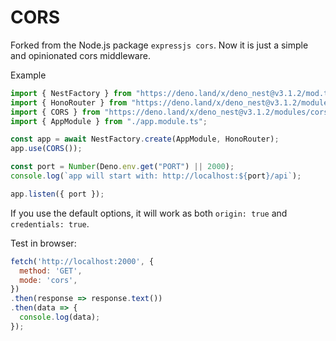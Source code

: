 # CORS

Forked from the Node.js package `expressjs cors`. Now it is just a simple and opinionated cors middleware.

Example

```ts
import { NestFactory } from "https://deno.land/x/deno_nest@v3.1.2/mod.ts";
import { HonoRouter } from "https://deno.land/x/deno_nest@v3.1.2/modules/hono/mod.ts";
import { CORS } from "https://deno.land/x/deno_nest@v3.1.2/modules/cors/mod.ts";
import { AppModule } from "./app.module.ts";

const app = await NestFactory.create(AppModule, HonoRouter);
app.use(CORS());

const port = Number(Deno.env.get("PORT") || 2000);
console.log(`app will start with: http://localhost:${port}/api`);

app.listen({ port });
```

If you use the default options, it will work as both `origin: true` and `credentials: true`.

Test in browser:

```js
fetch('http://localhost:2000', {
  method: 'GET',
  mode: 'cors',
})
.then(response => response.text())
.then(data => {
  console.log(data);
});
```
